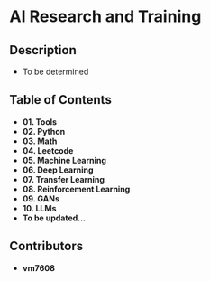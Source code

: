 # **AI Research and Training**

## **Description**

- To be determined

## **Table of Contents**

- **01. Tools**
- **02. Python**
- **03. Math**
- **04. Leetcode**
- **05. Machine Learning**
- **06. Deep Learning**
- **07. Transfer Learning**
- **08. Reinforcement Learning**
- **09. GANs**
- **10. LLMs**
- **To be updated...**

## **Contributors**

- **vm7608**
